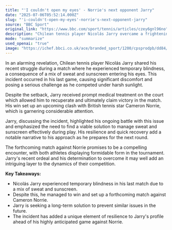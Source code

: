 ```yaml
---
title: "'I couldn't open my eyes' - Norrie's next opponent Jarry"
date: "2025-07-06T05:52:14.000Z"
slug: "'i-couldn't-open-my-eyes'-norrie's-next-opponent-jarry"
source: "BBC Sport"
original_link: "https://www.bbc.com/sport/tennis/articles/czey6gnl96no"
description: "Chilean tennis player Nicolás Jarry overcame a frightening experience of temporary blindness caused by a mix of sweat and sunscreen during his recent match, to secure a victory. The incident occurred under intense sunlight, adding significant challenge, but timely medical intervention on the court allowed him to continue and win. Jarry's triumph sets up a highly anticipated match against British tennis star Cameron Norrie. He is now focusing on finding a solution to prevent such incidents in the future. Jarry's resilience and ability to overcome adversity have added a compelling dynamic to his upcoming game against Norrie."
mode: "summarize"
used_openai: "true"
image: "https://ichef.bbci.co.uk/ace/branded_sport/1200/cpsprodpb/dd84/live/0ff1ece0-59ae-11f0-960d-e9f1088a89fe.jpg"
---
```


In an alarming revelation, Chilean tennis player Nicolás Jarry shared his recent struggle during a match where he experienced temporary blindness, a consequence of a mix of sweat and sunscreen entering his eyes. This incident occurred in his last game, causing significant discomfort and posing a serious challenge as he competed under harsh sunlight.

Despite the setback, Jarry received prompt medical treatment on the court which allowed him to recuperate and ultimately claim victory in the match. His win set up an upcoming clash with British tennis star Cameron Norrie, which is garnering considerable attention.

Jarry, discussing the incident, highlighted his ongoing battle with this issue and emphasized the need to find a viable solution to manage sweat and sunscreen effectively during play. His resilience and quick recovery add a notable narrative to his approach as he prepares for the next round.

The forthcoming match against Norrie promises to be a compelling encounter, with both athletes displaying formidable form in the tournament. Jarry's recent ordeal and his determination to overcome it may well add an intriguing layer to the dynamics of their competition.

**Key Takeaways:**
- Nicolás Jarry experienced temporary blindness in his last match due to a mix of sweat and sunscreen.
- Despite this, he managed to win and set up a forthcoming match against Cameron Norrie.
- Jarry is seeking a long-term solution to prevent similar issues in the future.
- The incident has added a unique element of resilience to Jarry's profile ahead of his highly anticipated game against Norrie.